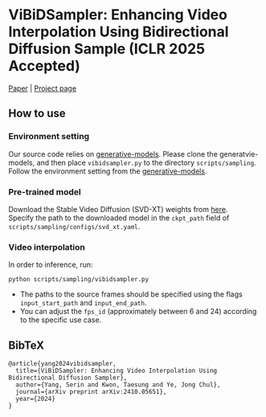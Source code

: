 # ViBiDSampler: Enhancing Video Interpolation Using Bidirectional Diffusion Sample (ICLR 2025 Accepted)

[Paper](https://arxiv.org/abs/2410.05651) | [Project page](https://vibidsampler.github.io/)

## How to use
### Environment setting
Our source code relies on [generative-models](https://github.com/Stability-AI/generative-models). Please clone the generatvie-models, and then place ```vibidsampler.py``` to the directory ```scripts/sampling```.
Follow the environment setting from the [generative-models](https://github.com/Stability-AI/generative-models).

### Pre-trained model
Download the Stable Video Diffusion (SVD-XT) weights from [here](https://huggingface.co/stabilityai/stable-video-diffusion-img2vid-xt). \
Specify the path to the downloaded model in the ```ckpt_path``` field of ```scripts/sampling/configs/svd_xt.yaml```.

### Video interpolation
In order to inference, run:
```
python scripts/sampling/vibidsampler.py
```
+ The paths to the source frames should be specified using the flags ```input_start_path``` and ```input_end_path```.
+ You can adjust the ```fps_id``` (approximately between 6 and 24) according to the specific use case.


## BibTeX

```
@article{yang2024vibidsampler,
  title={ViBiDSampler: Enhancing Video Interpolation Using Bidirectional Diffusion Sampler},
  author={Yang, Serin and Kwon, Taesung and Ye, Jong Chul},
  journal={arXiv preprint arXiv:2410.05651},
  year={2024}
}
```
